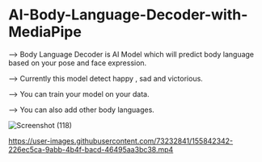 # AI-Body-Language-Decoder-with-MediaPipe

--> Body Language Decoder is AI Model which will predict body language based on your pose and face expression.

--> Currently this model detect happy , sad and victorious.

--> You can train your model on your data.

--> You can also add other body languages.


![Screenshot (118)](https://user-images.githubusercontent.com/73232841/155842100-32963bfe-920a-4b2c-86cd-23667e619067.png)


https://user-images.githubusercontent.com/73232841/155842342-226ec5ca-9abb-4b4f-bacd-46495aa3bc38.mp4
